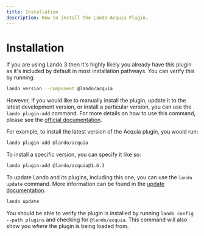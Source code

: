 ```yaml
---
title: Installation
description: How to install the Lando Acquia Plugin.
---
```


# Installation

If you are using Lando 3 then it's highly likely you already have this plugin as it's included by default in most installation pathways. You can verify this by running:

```sh
lando version --component @lando/acquia
```

However, if you would like to manually install the plugin, update it to the latest development version, or install a particular version, you can use the `lando plugin-add` command. For more details on how to use this command, please see the [official documentation](https://docs.lando.dev/cli/plugin-add.html).

For example, to install the latest version of the Acquia plugin, you would run:
```bash
lando plugin-add @lando/acquia
```

To install a specific version, you can specify it like so:
```bash
lando plugin-add @lando/acquia@1.6.3
```

To update Lando and its plugins, including this one, you can use the `lando update` command. More information can be found in the [update documentation](https://docs.lando.dev/cli/update.html).

```bash
lando update
```

You should be able to verify the plugin is installed by running `lando config --path plugins` and checking for `@lando/acquia`. This command will also show you _where_ the plugin is being loaded from.

<!-- TODO: Consider adding a section on how to uninstall the plugin. -->
